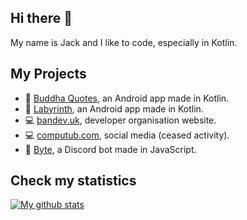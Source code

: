 ## Hi there 👋
My name is Jack and I like to code, especially in Kotlin.
## My Projects
- 📱 [Buddha Quotes](https://github.com/bandev/buddha-quotes), an Android app made in Kotlin.
- 📱 [Labyrinth](https://github.com/bandev/labyrinth), an Android app made in Kotlin.
- 💻 [bandev.uk](https://bandev.uk), developer organisation website.
- 💻 [computub.com](https://computub.com), social media (ceased activity).
- 🤖 [Byte](https://github.com/jackdevey/byte), a Discord bot made in JavaScript.
## Check my statistics
[![My github stats](https://github-readme-stats.vercel.app/api?username=jackdevey)](https://github.com/anuraghazra/github-readme-stats)

